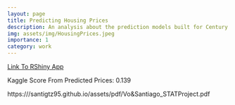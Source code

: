 ```yaml
---
layout: page
title: Predicting Housing Prices
description: An analysis about the prediction models built for Century 21 Ames for predicting home sales prices in Ames, Iowa.
img: assets/img/HousingPrices.jpeg
importance: 1
category: work
---
```


[Link To RShiny App](https://santigtz95.shinyapps.io/DDSAnalyticsApp/)

Kaggle Score From Predicted Prices: 0.139

https:///santigtz95.github.io/assets/pdf/Vo&Santiago_STATProject.pdf
